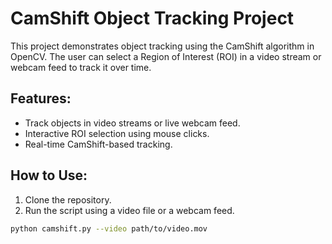 # CamShift Object Tracking Project

This project demonstrates object tracking using the CamShift algorithm in OpenCV. The user can select a Region of Interest (ROI) in a video stream or webcam feed to track it over time.

## Features:
- Track objects in video streams or live webcam feed.
- Interactive ROI selection using mouse clicks.
- Real-time CamShift-based tracking.

## How to Use:
1. Clone the repository.
2. Run the script using a video file or a webcam feed.

```bash
python camshift.py --video path/to/video.mov
